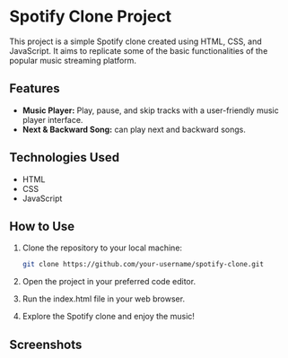 # Spotify Clone Project

This project is a simple Spotify clone created using HTML, CSS, and JavaScript. It aims to replicate some of the basic functionalities of the popular music streaming platform.

## Features

- **Music Player:** Play, pause, and skip tracks with a user-friendly music player interface.
- **Next & Backward Song:** can play next and backward songs. 

## Technologies Used

- HTML
- CSS
- JavaScript

## How to Use

1. Clone the repository to your local machine:

   ```bash
   git clone https://github.com/your-username/spotify-clone.git

   
1. Open the project in your preferred code editor.

2. Run the index.html file in your web browser.

3. Explore the Spotify clone and enjoy the music!

## Screenshots
<img src="">
